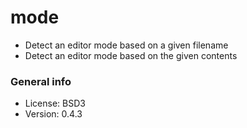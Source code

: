 # mode

* Detect an editor mode based on a given filename
* Detect an editor mode based on the given contents

### General info

* License: BSD3
* Version: 0.4.3
